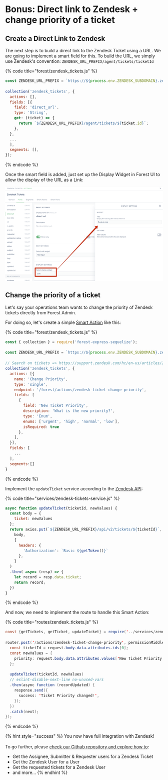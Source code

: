 # Bonus: Direct link to Zendesk + change priority of a ticket

## Create a Direct Link to Zendesk

The next step is to build a direct link to the Zendesk Ticket using a URL. We are going to implement a smart field for this. To build the URL, we simply use Zendesk's convention: `ZENDESK_URL_PREFIX/agent/tickets/ticketId`

{% code title="forest/zendesk_tickets.js" %}
```javascript
const ZENDESK_URL_PREFIX = `https://${process.env.ZENDESK_SUBDOMAIN}.zendesk.com`;

collection('zendesk_tickets', {
  actions: [],
  fields: [{
    field: 'direct_url',
    type: 'String',
    get: (ticket) => {
      return `${ZENDESK_URL_PREFIX}/agent/tickets/${ticket.id}`;
    },    
  },
  ...
  ],
  segments: [],
});
```
{% endcode %}

Once the smart field is added, just set up the Display Widget in Forest UI to allow the display of the URL as a Link:

![](<../../../.gitbook/assets/image (497).png>)

## Change the priority of a ticket

Let's say your operations team wants to change the priority of Zendesk tickets directly from Forest Admin.

For doing so, let's create a simple [Smart Action](https://docs.forestadmin.com/documentation/reference-guide/actions/create-and-manage-smart-actions) like this:

{% code title="forest/zendesk_tickets.js" %}
```javascript
const { collection } = require('forest-express-sequelize');

const ZENDESK_URL_PREFIX = `https://${process.env.ZENDESK_SUBDOMAIN}.zendesk.com`;

// Search on tickets => https://support.zendesk.com/hc/en-us/articles/203663206-Searching-tickets
collection('zendesk_tickets', {
  actions: [{
    name: 'Change Priority',
    type: 'single',
    endpoint: '/forest/actions/zendesk-ticket-change-priority',
    fields: [
      {
        field: 'New Ticket Priority',
        description: 'What is the new priority?',
        type: 'Enum',
        enums: ['urgent', 'high', 'normal', 'low'],
        isRequired: true
      },
    ],
  }],
  fields: [
    ...
  ],
  segments:[]
}  
```
{% endcode %}

Implement the `updateTicket` service according to the [Zendesk API](https://developer.zendesk.com/rest\_api/docs/support/tickets#update-ticket):

{% code title="services/zendesk-tickets-service.js" %}
```javascript
async function updateTicket(ticketId, newValues) {
  const body = {
    ticket: newValues
  };
  return axios.put(`${ZENDESK_URL_PREFIX}/api/v2/tickets/${ticketId}`, 
    body,
    {
      headers: {
        'Authorization': `Basic ${getToken()}` 
      },
    }
  )
  .then( async (resp) => {
    let record = resp.data.ticket;
    return record;
  })
}
```
{% endcode %}

And now, we need to implement the route to handle this Smart Action:

{% code title="routes/zendesk_tickets.js" %}
```java
const {getTickets, getTicket, updateTicket} = require('../services/zendesk-tickets-service');

router.post('/actions/zendesk-ticket-change-priority', permissionMiddlewareCreator.smartAction(), (request, response, next) => {
  const ticketId = request.body.data.attributes.ids[0];
  const newValues = {
    priority: request.body.data.attributes.values['New Ticket Priority'],
  };

  updateTicket(ticketId, newValues)
  // eslint-disable-next-line no-unused-vars
  .then(async function (recordUpdated) {
    response.send({
      success: 'Ticket Priority changed!',
    });
  })
  .catch(next);
});
```
{% endcode %}

{% hint style="success" %}
You now have full integration with Zendesk!\
\
To go further, please [check our Github repository and explore how to](https://github.com/existenz31/forest-zendesk):

* Get the Assignee, Submitter & Requester users for a Zendesk Ticket
* Get the Zendesk User for a User
* Get the requested tickets for a Zendesk User
* and more...
{% endhint %}
